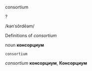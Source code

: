 consortium

?

/kənˈsôrdēəm/

Definitions of _consortium_

noun
**консорциум**

    consortium

_consortium_
**консорциум**, **Консорциум**